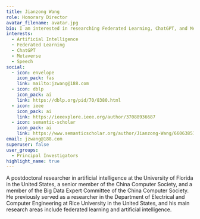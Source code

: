 ```yaml
---
title: Jianzong Wang
role: Honorary Director
avatar_filename: avatar.jpg
bio: I am interested in researching Federated Learning, ChatGPT, and Metaverse.
interests:
  - Artificial Intelligence
  - Federated Learning
  - ChatGPT
  - Metaverse
  - Speech
social:
  - icon: envelope
    icon_pack: fas
    link: mailto:jzwang@188.com
  - icon: dblp
    icon_pack: ai
    link: https://dblp.org/pid/70/8380.html
  - icon: ieee
    icon_pack: ai
    link: https://ieeexplore.ieee.org/author/37088936687
  - icon: semantic-scholar
    icon_pack: ai
    link: https://www.semanticscholar.org/author/Jianzong-Wang/66063851
email: jzwang@188.com
superuser: false
user_groups:
  - Principal Investigators
highlight_name: true
---
```


A postdoctoral researcher in artificial intelligence at the University of Florida in the United States, a senior member of the China Computer Society, and a member of the Big Data Expert Committee of the China Computer Society. He previously served as a researcher in the Department of Electrical and Computer Engineering at Rice University in the United States, and his main research areas include federated learning and artificial intelligence.